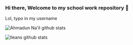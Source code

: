 ### Hi there, Welcome to my school work repository 👋

Lol, typo in my username

![Ahmadun Na'il github stats](https://github-readme-stats.vercel.app/api?username=ahmaduunnail&theme=dark&show_icons=true&hide_border=true&text_color=fff&bg_color=151B23)

![lleans github stats](https://github-readme-stats.vercel.app/api/top-langs/?username=ahmaduunnail&theme=dark&show_icons=true&hide_border=true&text_color=fff&bg_color=151B23)

